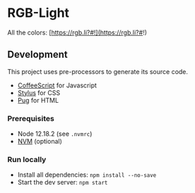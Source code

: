 # RGB-Light

All the colors: [https://rgb.li?#!](https://rgb.li?#!)

## Development

This project uses pre-processors to generate its source code.
- [CoffeeScript](https://coffeescript.org/) for Javascript
- [Stylus](https://stylus-lang.com/) for CSS
- [Pug](https://pugjs.org/api/getting-started.html) for HTML

### Prerequisites

- Node 12.18.2 (see `.nvmrc`)
- [NVM](https://github.com/nvm-sh/nvm) (optional)

### Run locally

- Install all dependencies: `npm install --no-save`
- Start the dev server: `npm start`
